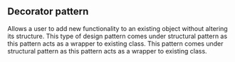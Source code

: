 ## Decorator pattern 
Allows a user to add new functionality to an existing object without altering its structure. This type of design pattern comes under structural pattern as this pattern acts as a wrapper to existing class. This pattern comes under structural pattern as this pattern acts as a wrapper to existing class.